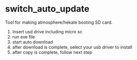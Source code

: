 # switch_auto_update

Tool for making atmosphere/hekate booting SD card.

1. Insert usd drive including micro sc
2. run exe file
3. start auto download
4. after download is complete, select your usb driver to install
5. after copy is complete, follow next step
